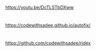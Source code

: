 https://youtu.be/DcTLSTbDXww
#
https://codewithsadee.github.io/autofix/
#
#
https://github.com/codewithsadee/ridex

